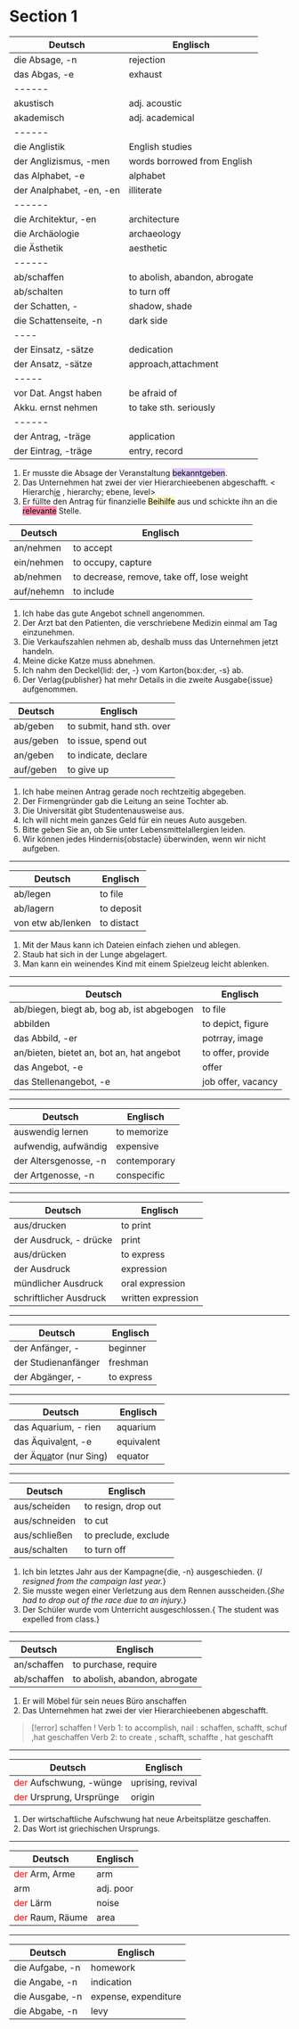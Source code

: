 
# Section 1

| Deutsch                  | Englisch                      |
| ------------------------ | ----------------------------- |
| die Absage, -n           | rejection                     |
| das Abgas, -e            | exhaust                       |
| ------                   |                               |
| akustisch                | adj. acoustic                 |
| akademisch               | adj. academical               |
| ------                   |                               |
| die Anglistik            | English studies               |
| der Anglizismus, -men    | words borrowed from English   |
| das Alphabet, -e         | alphabet                      |
| der Analphabet, -en, -en | illiterate                    |
| ------                   |                               |
| die Architektur, -en     | architecture                  |
| die Archäologie          | archaeology                   |
| die Ästhetik             | aesthetic                     |
| ------                   |                               |
| ab/schaffen              | to abolish, abandon, abrogate |
| ab/schalten              | to turn off                   |
| der Schatten, -          | shadow, shade                 |
| die Schattenseite,  -n   | dark side                     |
| ----                     |                               |
| der Einsatz, -sätze      | dedication                    |
| der Ansatz, -sätze       | approach,attachment           |
| -----                    |                               |
| vor Dat. Angst haben     | be afraid of                  |
| Akku. ernst nehmen       | to take sth. seriously        |
| ------                   |                               |
| der Antrag, -träge       | application                   |
| der Eintrag, -träge      | entry, record                 |

1. Er musste die Absage der Veranstaltung <mark style="background: #D2B3FFA6;">bekanntgeben</mark>.
2. Das Unternehmen hat zwei der vier Hierarchieebenen abgeschafft.  < Hierarch<u>ie</u> , hierarchy; ebene, level>
3. Er füllte den Antrag für finanzielle <mark style="background: #FFF3A3A6;">Beihilfe</mark> aus und schickte ihn an die <mark style="background: #FF5582A6;">relevante</mark> Stelle.


| Deutsch    | Englisch                                   |
| ---------- | ------------------------------------------ |
| an/nehmen  | to accept                                  |
| ein/nehmen | to occupy, capture                         |
| ab/nehmen  | to decrease, remove, take off, lose weight |
| auf/nehemn | to include                                 |

1. Ich habe das gute Angebot schnell angenommen.
2. Der Arzt bat den Patienten, die verschriebene Medizin einmal am Tag einzunehmen.
3. Die Verkaufszahlen nehmen ab, deshalb muss das Unternehmen jetzt handeln.
4. Meine dicke Katze muss abnehmen.
5. Ich nahm den Deckel{lid: der, -} vom Karton{box:der, -s} ab.
6. Der Verlag{publisher} hat mehr Details in die zweite Ausgabe{issue} aufgenommen.


| Deutsch   | Englisch                  |
| --------- | ------------------------- |
| ab/geben  | to submit, hand sth. over |
| aus/geben | to issue, spend out       |
| an/geben  | to indicate, declare      |
| auf/geben | to give up                |

1. Ich habe meinen Antrag gerade noch rechtzeitig abgegeben.
2. Der Firmengründer gab die Leitung an seine Tochter ab.
3. Die Universität gibt Studentenausweise aus.
4. Ich will nicht mein ganzes Geld für ein neues Auto ausgeben.
5. Bitte geben Sie an, ob Sie unter Lebensmittelallergien leiden.
6. Wir können jedes Hindernis{obstacle} überwinden, wenn wir nicht aufgeben.

_____

| Deutsch           | Englisch   |
| ----------------- | ---------- |
| ab/legen          | to file    |
| ab/lagern         | to deposit |
| von etw ab/lenken | to distact |

1. Mit der Maus kann ich Dateien einfach ziehen und ablegen.
2.   Staub hat sich in der Lunge abgelagert.
3. Man kann ein weinendes Kind mit einem Spielzeug leicht ablenken.

_____

| Deutsch                                    | Englisch           |
| ------------------------------------------ | ------------------ |
| ab/biegen, biegt ab, bog ab, ist abgebogen | to file            |
| abbilden                                   | to depict, figure  |
| das Abbild, -er                            | potrray, image     |
| an/bieten, bietet an, bot an, hat angebot  | to offer, provide  |
| das Angebot, -e                            | offer              |
| das Stellenangebot, -e                     | job offer, vacancy |

____


| Deutsch               | Englisch     |
| --------------------- | ------------ |
| auswendig lernen      | to memorize  |
| aufwendig, aufwändig  | expensive    |
| der Altersgenosse, -n | contemporary |
| der Artgenosse, -n    | conspecific  |

____


| Deutsch                | Englisch           |
| ---------------------- | ------------------ |
| aus/drucken            | to print           |
| der Ausdruck, - drücke | print              |
| aus/drücken            | to express         |
| der Ausdruck           | expression         |
| mündlicher Ausdruck    | oral expression    |
| schriftlicher Ausdruck | written expression |

_________

| Deutsch                | Englisch           |
| ---------------------- | ------------------ |
| der Anfänger, -        | beginner           |
| der Studienanfänger    | freshman           |
| der Abgänger, -        | to express         |

_____


| Deutsch                       | Englisch   |
| ----------------------------- | ---------- |
| das Aquarium, - rien          | aquarium   |
| das Äquival<u>e</u>nt, -e     | equivalent |
| der Äq<u>ua</u>tor (nur Sing) | equator    |

______


| Deutsch       | Englisch             |
| ------------- | -------------------- |
| aus/scheiden  | to resign, drop out  |
| aus/schneiden | to cut               |
| aus/schließen | to preclude, exclude |
| aus/schalten  | to turn off          |

1. Ich bin letztes Jahr aus der Kampagne{die, -n} ausgeschieden. {*I resigned from the campaign last year.*}
2. Sie musste wegen einer Verletzung aus dem Rennen ausscheiden.{*She had to drop out of the race due to an injury.*}
3. Der Schüler wurde vom Unterricht ausgeschlossen.{ The student was expelled from class.}


______

| Deutsch     | Englisch                      |
| ----------- | ----------------------------- |
| an/schaffen | to purchase, require          |
| ab/schaffen | to abolish, abandon, abrogate |

1. Er will Möbel für sein neues Büro anschaffen
2. Das Unternehmen hat zwei der vier Hierarchieebenen abgeschafft.

> [!error] schaffen !
> Verb 1: to accomplish, nail : schaffen, schafft, schuf ,hat geschaffen
> Verb 2: to create , schafft, schaffte , hat geschafft 

______


| Deutsch                                              | Englisch          |
| ---------------------------------------------------- | ----------------- |
| <font color="#ff0000">der</font> Aufschwung, -wünge  | uprising, revival |
| <font color="#ff0000">der</font> Ursprung, Ursprünge | origin            |

1. Der wirtschaftliche Aufschwung hat neue Arbeitsplätze geschaffen.
2. Das Wort ist griechischen Ursprungs.

______


| Deutsch                                      | Englisch  |
| -------------------------------------------- | --------- |
| <font color="#ff0000">der</font> Arm, Arme   | arm       |
| arm                                          | adj. poor |
| <font color="#ff0000">der </font>Lärm        | noise     |
| <font color="#ff0000">der</font> Raum, Räume | area      |

______


| Deutsch         | Englisch             |
| --------------- | -------------------- |
| die Aufgabe, -n | homework             |
| die Angabe, -n  | indication           |
| die Ausgabe, -n | expense, expenditure |
| die Abgabe, -n  | levy                 |
